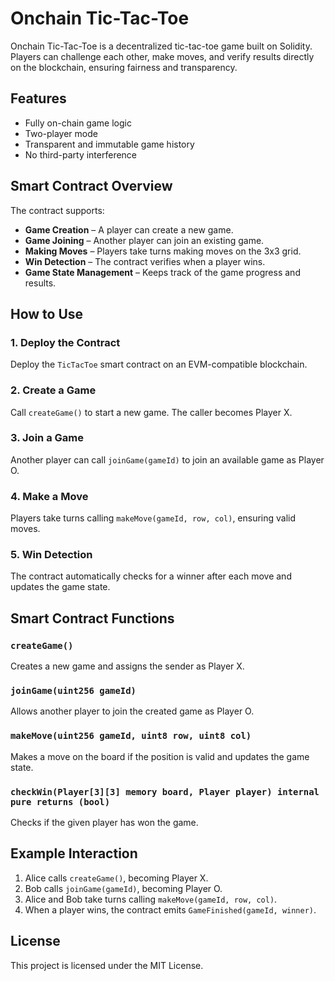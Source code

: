 # Onchain Tic-Tac-Toe

Onchain Tic-Tac-Toe is a decentralized tic-tac-toe game built on Solidity. Players can challenge each other, make moves, and verify results directly on the blockchain, ensuring fairness and transparency.

## Features
- Fully on-chain game logic
- Two-player mode
- Transparent and immutable game history  
- No third-party interference

## Smart Contract Overview
The contract supports:
- **Game Creation** – A player can create a new game. 
- **Game Joining** – Another player can join an existing game.
- **Making Moves** – Players take turns making moves on the 3x3 grid.
- **Win Detection** – The contract verifies when a player wins.
- **Game State Management** – Keeps track of the game progress and results.
 
## How to Use
### 1. Deploy the Contract
Deploy the `TicTacToe` smart contract on an EVM-compatible blockchain.

### 2. Create a Game
Call `createGame()` to start a new game. The caller becomes Player X.

### 3. Join a Game
Another player can call `joinGame(gameId)` to join an available game as Player O.

### 4. Make a Move
Players take turns calling `makeMove(gameId, row, col)`, ensuring valid moves.

### 5. Win Detection
The contract automatically checks for a winner after each move and updates the game state.

## Smart Contract Functions
### `createGame()`
Creates a new game and assigns the sender as Player X.

### `joinGame(uint256 gameId)`
Allows another player to join the created game as Player O.

### `makeMove(uint256 gameId, uint8 row, uint8 col)`
Makes a move on the board if the position is valid and updates the game state.

### `checkWin(Player[3][3] memory board, Player player) internal pure returns (bool)`
Checks if the given player has won the game.

## Example Interaction
1. Alice calls `createGame()`, becoming Player X.
2. Bob calls `joinGame(gameId)`, becoming Player O.
3. Alice and Bob take turns calling `makeMove(gameId, row, col)`.
4. When a player wins, the contract emits `GameFinished(gameId, winner)`.

## License
This project is licensed under the MIT License.
